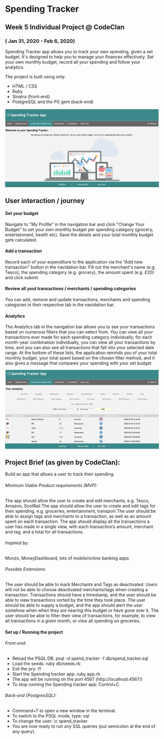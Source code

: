 # Spending Tracker
## Week 5 Individual Project @ CodeClan
### ( Jan 31, 2020 - Feb 6, 2020)

Spending Tracker app allows you to track your own spending, given a set budget. It's designed to help you to manage your finances effectively. Set your own monthly budget, record all your spending and follow your analytics.

The project is built using only:
* HTML / CSS
* Ruby
* Sinatra (front-end)
* PostgreSQL and the PG gem (back-end)

![Alt text](./public/images/WelcomePage.png)

## User interaction / journey
#### Set your budget
Navigate to "My Profile" in the navigation bar and click "Change Your Budget" to set your own monthly budget per spending category (grocery, entertainment, health etc). Save the details and your total monthly budget gets calculated.

#### Add a transaction
Record each of your expenditure to the application via the "Add new transaction" button in the navidation bar. Fill out the merchant's name (e.g. Tesco), the spending category (e.g. grocery), the amount spent (e.g. £20) and click submit.

#### Review all yout transactions / merchants / spending categories
You can add, remove and update transactions, merchants and spending categories in their respective tab in the navidation bar.

#### Analytics
The Analytics tab in the navigation bar allows you to see your transactions based on numerous filters that you can select from. You can view all your transactions ever made for each spending category individually, for each month-year combination individually, you can view all your transactions by time, and you can also see all transactions that fall into your selected date range. At the bottom of these lists, the application reminds you of your total monthly budget, your total spent based on the chosen filter method, and it also gives a message that compares your spending with your set budget.

![Alt text](./public/images/Analytics.png)

## Project Brief (as given by CodeClan):
Build an app that allows a user to track their spending.

###### Minimum Viable Product requirements (MVP):
The app should allow the user to create and edit merchants, e.g. Tesco, Amazon, ScotRail
The app should allow the user to create and edit tags for their spending, e.g. groceries, entertainment, transport
The user should be able to assign tags and merchants to a transaction, as well as an amount spent on each transaction.
The app should display all the transactions a user has made in a single view, with each transaction’s amount, merchant and tag, and a total for all transactions.

###### Inspired by:
Monzo, MoneyDashboard, lots of mobile/online banking apps

###### Possible Extensions
The user should be able to mark Merchants and Tags as deactivated. Users will not be able to choose deactivated merchants/tags when creating a transaction.
Transactions should have a timestamp, and the user should be able to view transactions sorted by the time they took place.
The user should be able to supply a budget, and the app should alert the user somehow when when they are nearing this budget or have gone over it.
The user should be able to filter their view of transactions, for example, to view all transactions in a given month, or view all spending on groceries.

#### Set up / Running the project
###### Front-end:
* Reload the PSQL DB: psql -d spend_tracker -f db/spend_tracker.sql
* Load the seeds: ruby db/seeds.rb
* Exit the pry: !!!
* Start the Spending tracker app: ruby app.rb  
* The app will be running on the port 4567 (http://localhost:4567/)
* To stop running the Spending tracker app: Control+C 
###### Back-end (PostgresSQL):
* Command+T to open a new window in the terminal.
* To switch to the PSQL mode, type: sql
* To change the user: \c spend_tracker 
* You are now ready to run any SQL queries (put semicolon at the end of any query).

